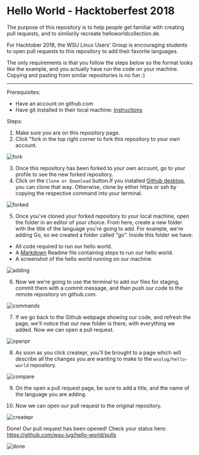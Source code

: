 # Hello World - Hacktoberfest 2018

The purpose of this repository is to help people get familiar with creating pull requests, and to similarily recreate helloworldcollection.de.

For Hacktober 2018, the WSU Linux Users' Group is encouraging students to open pull requests to this repository to add their favorite languages. 

The only requirements is that you follow the steps below so the format looks like the example, and you actually have run the code on your machine. Copying and pasting from similar repositories is no fun :)

---

Prerequisites: 
- Have an account on github.com
- Have git installed in their local machine: [Instructions](https://git-scm.com/book/en/v2/Getting-Started-Installing-Git)

Steps: 

1. Make sure you are on this repository page.
2. Click "fork in the top right corner to fork this repository to your own account.

![fork](./.instructions/fork.png)

3. Once this repository has been forked to your own account, go to your profile to see the new forked repository.
4. Click on the ```Clone or Download``` button.If you installed [Github desktop](https://desktop.github.com/), you can clone that way. Otherwise, clone by either https or ssh by copying the respective command into your terminal.

![forked](./.instructions/forked.png)

5. Once you've cloned your forked repository to your local machine, open the folder in an editor of your choice. From here, create a new folder with the title of the language you're going to add. For example, we're adding Go, so we created a folder called "go". Inside this folder we have:

- All code required to run our hello world.
- A [Markdown](https://guides.github.com/features/mastering-markdown/) Readme file containing steps to run our hello world.
- A screenshot of the hello world running on our machine.

![adding](./.instructions/adding.png)

6. Now we we're going to use the terminal to add our files for staging, commit them with a commit message, and then push our code to the remote repository on github.com.

![commands](./.instructions/commands.png)

7. If we go back to the Github webpage showing our code, and refresh the page, we'll notice that our new folder is there, with everything we added. Now we can open a pull request. 

![openpr](./.instructions/openpr.png)

8. As soon as you click createpr, you'll be brought to a page which will describe all the changes you are wanting to make to the ```wsulug/hello-world``` repository. 

![compare](./.instructions/compare.png)

9. On the open a pull request page, be sure to add a title, and the name of the language you are adding.

10. Now we can open our pull request to the original repository.

![createpr](./.instructions/createpr.png)

Done! Our pull request has been opened! Check your status here: https://github.com/wsu-lug/hello-world/pulls

![done](./.instructions/done.png)
